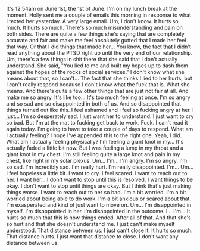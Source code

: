 ﻿It's 12.54am on June 1st, the 1st of June. I'm on my lunch break at the moment.
Holly sent me a couple of emails this morning in response to what I texted her yesterday.
A very large email.
Um, I don't know. It hurts so much.
It hurts so much. There's so much misunderstanding and pain on both sides.
There are quite a few things she's saying that are completely accurate and fair and make me feel absolutely gutted that I made her feel that way.
Or that I did things that made her...
You know, the fact that I didn't read anything about the PTSD right up until the very end of our relationship.
Um, there's a few things in shit there that she said that I don't actually understand.
She said, "You lied to me and built my hopes up to dash them against the hopes of the rocks of social services."
I don't know what she means about that, so I can't... The fact that she thinks I lied to her hurts, but I can't really respond because I don't know what the fuck that is.
What she means. And there's quite a few other things that are just not fair at all.
And make me so angry.
It's like too... It's too much feeling at once.
I'm so angry and so sad and so disappointed in both of us.
And so disappointed that things turned out like this.
I feel ashamed and I feel so fucking angry at her.
I just... I'm so desperately sad. I just want her to understand.
I just want to cry so bad.
But I'm at the mat to fucking get back to work.
Fuck.
I can't read it again today. I'm going to have to take a couple of days to respond.
What am I actually feeling?
I hope I've appended this to the right one.
Yeah, I did.
What am I actually feeling physically?
I'm feeling a giant knot in my... It's actually faded a little bit now.
But I was feeling a lump in my throat and a giant knot in my chest.
I'm still feeling quite a large knot and pain in my chest, like right in my solar plexus.
Um...
I'm...
I'm angry. I'm so angry.
I'm so sad.
I'm incredibly sad. I'm really hurt.
I'm really disappointed.
I'm...
Um...
I feel hopeless a little bit.
I want to cry.
I feel scared. I want to reach out to her.
I want her... I don't want to stop until this is resolved.
I want things to be okay. I don't want to stop until things are okay.
But I think that's just making things worse.
I want to reach out to her so bad.
I'm a bit worried. I'm a bit worried about being able to do work.
I'm a bit anxious or scared about that.
I'm exasperated and kind of just want to move on.
Um... I'm disappointed in myself. I'm disappointed in her.
I'm disappointed in the outcome.
I... I'm...
It hurts so much that this is how things ended.
After all of that.
And that she's so hurt and that she doesn't understand me.
I just can't make myself understood.
That distance between us. I just can't close it.
It hurts so much.
That distance hurts.
I just want that distance to close.
I don't want any distance between us.
